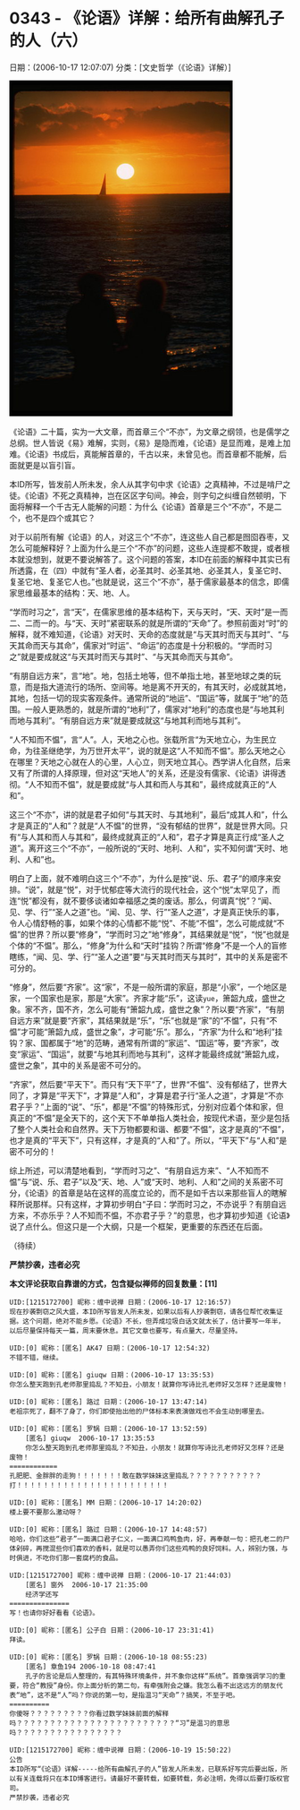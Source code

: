 # 0343 - 《论语》详解：给所有曲解孔子的人（六）
日期：(2006-10-17 12:07:07) 分类：[文史哲学（《论语》详解）]



![](./pic/0343.jpg)



《论语》二十篇，实为一大文章，而首章三个“不亦”，为文章之纲领，也是儒学之总纲。世人皆说《易》难解，实则，《易》是隐而难，《论语》是显而难，是难上加难。《论语》书成后，真能解首章的，千古以来，未曾见也。而首章都不能解，后面就更是以盲引盲。



本ID所写，皆发前人所未发，余人从其字句中求《论语》之真精神，不过是啃尸之徒。《论语》不死之真精神，岂在区区字句间。神会，则字句之纠缠自然顿明，下面将解释一个千古无人能解的问题：为什么《论语》首章是三个“不亦”，不是二个，也不是四个或其它？



对于以前所有解《论语》的人，对这三个“不亦”，连这些人自己都是囫囵吞枣，又怎么可能解释好？上面为什么是三个“不亦”的问题，这些人连提都不敢提，或者根本就没想到，就更不要说解答了。这个问题的答案，本ID在前面的解释中其实已有所透露，在（四）中就有“圣人者，必圣其时、必圣其地、必圣其人，复圣它时、复圣它地、复圣它人也。”也就是说，这三个“不亦”，基于儒家最基本的信念，即儒家思维最基本的结构：天、地、人。



“学而时习之”，言“天”，在儒家思维的基本结构下，天与天时，“天、天时”是一而二、二而一的。与“天、天时”紧密联系的就是所谓的“天命”了。参照前面对“时”的解释，就不难知道，《论语》对天时、天命的态度就是“与天其时而天与其时”、“与天其命而天与其命”，儒家对“时运”、“命运”的态度是十分积极的。“学而时习之”就是要成就这“与天其时而天与其时”、“与天其命而天与其命”。



“有朋自远方来”，言“地”。地，包括土地等，但不单指土地，甚至地球之类的玩意，而是指大道流行的场所、空间等。地是离不开天的，有其天时，必成就其地，其地，包括一切的现实客观条件。通常所说的“地运”、“国运”等，就属于“地”的范围。一般人更熟悉的，就是所谓的“地利”了，儒家对“地利”的态度也是“与地其利而地与其利”。“有朋自远方来”就是要成就这“与地其利而地与其利”。



“人不知而不愠”，言“人”。人，天地之心也。张载所言“为天地立心，为生民立命，为往圣继绝学，为万世开太平”，说的就是这“人不知而不愠”。那么天地之心在哪里？天地之心就在人的心里，人心立，则天地立其心。西学讲人化自然，后来又有了所谓的人择原理，但对这“天地人”的关系，还是没有儒家、《论语》讲得透彻。“人不知而不愠”，就是要成就“与人其和而人与其和”，最终成就真正的“人和”。



这三个“不亦”，讲的就是君子如何“与其天时、与其地利”，最后“成其人和”，什么才是真正的“人和”？就是“人不愠”的世界，“没有郁结的世界”，就是世界大同。只有“与人其和而人与其和”，最终成就真正的“人和”，君子才算是真正行成“圣人之道”。离开这三个“不亦”，一般所说的“天时、地利、人和”，实不知何谓“天时、地利、人和”也。



明白了上面，就不难明白这三个“不亦”，为什么是按“说、乐、君子“的顺序来安排。“说”，就是“悦”，对于忧郁症等大流行的现代社会，这个“悦”太罕见了，而连“悦”都没有，就不要侈谈诸如幸福感之类的废话。那么，何谓真“悦”？“闻、见、学、行”“圣人之道”也。“闻、见、学、行”“圣人之道”，才是真正快乐的事，令人心情舒畅的事，如果个体的心情都不能“悦”、不能“不愠”，怎么可能成就“不愠”的世界？所以要“修身”，“学而时习之”地“修身”，其结果就是“悦”，“悦”也就是个体的“不愠”。那么，“修身”为什么和“天时”挂钩？所谓“修身”不是一个人的盲修瞎练，“闻、见、学、行”“圣人之道”要“与天其时而天与其时”，其中的关系是密不可分的。



“修身”，然后要“齐家”。这“家”，不是一般所谓的家庭，那是“小家”，一个地区是家，一个国家也是家，那是“大家”。齐家才能“乐”，这读`yue`，箫韶九成，盛世之象。家不齐，国不齐，怎么可能有“箫韶九成，盛世之象”？所以要“齐家”，“有朋自远方来”就是要“齐家”，其结果就是“乐”，“乐”也就是“家”的“不愠”，只有“不愠”才可能“箫韶九成，盛世之象”，才可能“乐”。那么，“齐家”为什么和“地利”挂钩？家、国都属于“地”的范畴，通常有所谓的“家运”、“国运”等，要“齐家”，改变“家运”、“国运”，就要“与地其利而地与其利”，这样才能最终成就“箫韶九成，盛世之象”，其中的关系是密不可分的。



“齐家”，然后要“平天下”。而只有“天下平”了，世界“不愠”、没有郁结了，世界大同了，才算是“平天下”，才算是“人和”，才算是君子行“圣人之道”，才算是“不亦君子乎？”上面的“说”、“乐”，都是“不愠”的特殊形式，分别对应着个体和家，但真正的“不愠”是全天下的，这个天下不单单指人类社会，按现代术语，至少是包括了整个人类社会和自然界。天下万物都要和谐、都要“不愠”，这才是真的“不愠”，也才是真的“平天下”，只有这样，才是真的“人和”了。所以，“平天下”与“人和”是密不可分的！



综上所述，可以清楚地看到，“学而时习之”、“有朋自远方来”、“人不知而不愠”与“说、乐、君子”以及“天、地、人”或“天时、地利、人和”之间的关系密不可分，《论语》的首章是站在这样的高度立论的，而不是如千古以来那些盲人的瞎解释所说那样。只有这样，才算初步明白“子曰：学而时习之，不亦说乎？有朋自远方来，不亦乐乎？人不知而不愠，不亦君子乎？”的意思，也才算初步知道《论语》说了点什么。但这只是一个大纲，只是一个框架，更重要的东西还在后面。



（待续）



**严禁抄袭，违者必究**



**本文评论获取自靠谱的方式，包含疑似禅师的回复数量：[11]**




```
UID:[1215172700] 昵称：缠中说禅 日期：(2006-10-17 12:16:57)
现在抄袭剽窃之风大盛，本ID所写皆发人所未发，如果以后有人抄袭剽窃，请各位帮忙收集证据。这个问题，绝对不能乡愿。《论语》不长，但弄成垃圾白话文就太长了，估计要写一年半，以后尽量保持每天一篇，周末要休息。其它文章也要写，有点量大，尽量坚持。
```



```
UID:[0] 昵称：[匿名] AK47 日期：(2006-10-17 12:54:32)
不错不错，继续。
```



```
UID:[0] 昵称：[匿名] giuqw 日期：(2006-10-17 13:35:53)
你怎么整天跑到孔老师那里捣乱？不知丑，小朋友！就算你写诗比孔老师好又怎样？还是废物！
```



```
UID:[0] 昵称：[匿名] 路过 日期：(2006-10-17 13:47:14)
老祖宗死了，翻不了身了，你们即使抬出他的尸体标本来表演做戏也不会生动到哪里去。
```



```
UID:[0] 昵称：[匿名] 罗锅 日期：(2006-10-17 13:52:59)
	[匿名] giuqw  2006-10-17 13:35:53
	你怎么整天跑到孔老师那里捣乱？不知丑，小朋友！就算你写诗比孔老师好又怎样？还是废物！
============
孔肥肥、金胖胖的走狗！！！！！！！敢在数学妹妹这里捣乱？？？？？？？？？？？打！！！！！！！！！！！！！！！！！！！！！！！
```



```
UID:[0] 昵称：[匿名] MM 日期：(2006-10-17 14:20:02)
楼上要不要那么激动呀？
```



```
UID:[0] 昵称：[匿名] 路过 日期：(2006-10-17 14:48:57)
哈哈，你们这些“君子”一面满口君子仁义，一面满口鸡鸭鱼肉，好，再奉献一句：把孔老二的尸体剁碎，再搅混些你们喜欢的香料，就是可以愚弄你们这些鸡鸭的良好饲料。人，辨别力强，与时俱进，不吃你们那一套腐朽的食品。
```



```
UID:[1215172700] 昵称：缠中说禅 日期：(2006-10-17 21:44:03)
	[匿名] 窗外  2006-10-17 21:35:00
	经济学还写
===============
写！也请你好好看看《论语》。
```



```
UID:[0] 昵称：[匿名] 公子白 日期：(2006-10-17 23:31:41)
拜读。
```



```
UID:[0] 昵称：[匿名] 罗锅 日期：(2006-10-18 08:55:23)
	[匿名] 章鱼194 2006-10-18 08:47:41
	孔子的言论是后人整理的，有其特殊环境条件，并不象你这样“系统”。首章强调学习的重要，符合“教授”身份。你上面分析的第二句，有牵强附会之嫌。我怎么看不出这远方的朋友代表“地”，这不是“人”吗？你说的第一句，是指温习“天命”？搞笑，不至于吧。
==========
你傻呀？？？？？？？？？你看过数学妹妹前面的解释吗？？？？？？？？？？？？？？？？？？？？？？？？“习”是温习的意思吗？？？？？？？？？？？？？？？？
```



```
UID:[1215172700] 昵称：缠中说禅 日期：(2006-10-19 15:50:22)
公告
本ID所写“《论语》详解-----给所有曲解孔子的人”皆发人所未发，已联系好写完后要出版，所以有关连载将只在本ID博客进行。请最好不要转载，如要转载，务必注明，免得以后要打版权官司。
严禁抄袭，违者必究
```



